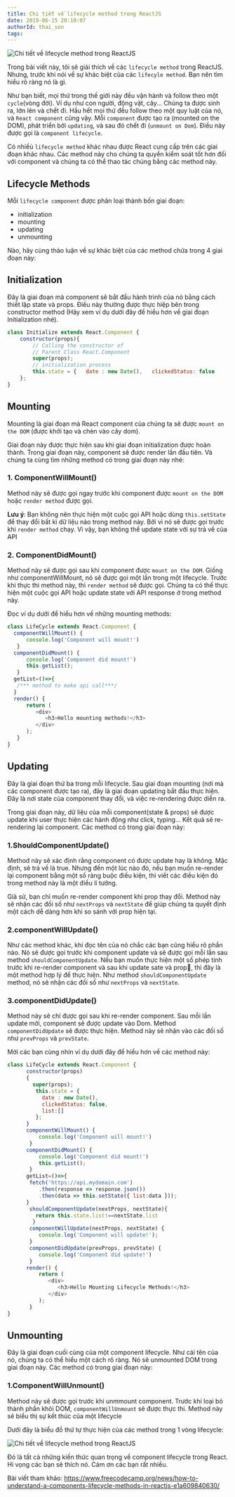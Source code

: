 ```yaml
---
title: Chi tiết về lifecycle method trong ReactJS
date: 2019-06-15 20:10:07
authorId: thai_son
tags:
---
```


![Chi tiết về lifecycle method trong ReactJS](https://res.cloudinary.com/djeghcumw/image/upload/v1559793682/blog/1_cEWErpe-oY-_S1dOaT1NtA.jpg)

Trong bài viết này, tôi sẽ giải thích về các `lifecycle method` trong ReactJS. Nhưng, trước khi nói về sự khác biệt của các `lifecyle method`. Bạn nên tìm hiểu rõ ràng nó là gì.

<!-- more -->

Như bạn biết, mọi thứ trong thế giới này đều vận hành và follow theo một `cycle`(vòng đời). Ví dụ như con người, động vật, cây... Chúng ta được sinh ra, lớn lên và chết đi. Hầu hết mọi thứ đều follow theo một quy luật của nó, và `React component` cũng vậy. Mỗi `component` được tạo ra (mounted on the DOM), phát triển bởi `updating`, và sau đó chết đi (`unmount on Dom`). Điều này được gọi là `component lifecycle`.

Có nhiềù `lifecycle method` khác nhau được React cung cấp trên các giai đoạn khác nhau. Các method này cho chúng ta quyền kiểm soát tốt hơn đối với component và chúng ta có thể thao tác chúng bằng các method này.

## Lifecycle Methods 

Mỗi `lifecycle component` được phân loại thành bốn giai đoạn: 
+ initialization
+ mounting
+ updating
+ unmounting

Nào, hãy cùng thảo luận về sự khác biệt của các method chứa trong 4 giai đoạn này: 

## Initialization

Đây là giai đoạn mà component sẽ bắt đầu hành trình của nó bằng cách thiết lập state và props. Điều này thường được thực hiệp bên trong constructor method (Hãy xem ví dụ dưới đây để hiểu hơn về giai đoạn Initialization nhé).

```javascript 
class Initialize extends React.Component {
    constructor(props){
        // Calling the constructor of
        // Parent Class React.Component
        super(props);
        // initialization process
        this.state = {   date : new Date(),   clickedStatus: false
    };
}
```
## Mounting 

Mounting là giai đoạn mà React component của chúng ta sẽ được `mount on the DOM` (được khởi tạo và chèn vào cây dom).

Giai đoạn này được thực hiện sau khi giai đoạn initialization được hoàn thành. Trong giai đoạn này, component sẽ được render lần đầu tiên. Và chúng ta cùng tìm những method có trong giai đoạn này nhé: 

### 1. ComponentWillMount()

Method này sẽ được gọi ngay trước khi component được `mount on the DOM` hoặc `render method` được gọi.  

**Lưu ý**: Bạn không nên thực hiện một cuộc gọi API hoặc dùng `this.setState` để thay đổi bất kì dữ liệu nào trong method này. Bởi vì nó sẽ được gọi trước khi `render method` chạy. Vì vậy, bạn không thể update state với sự trả về của API 

### 2. ComponentDidMount()

Method này sẽ được gọi sau khi component được `mount on the DOM`. Giống như componentWillMount, nó sẽ được gọi một lần trong một lifecycle. Trước khi thực thi method này, thì `render method` sẽ được gọi. Chúng ta có thể thực hiện một cuộc gọi API hoặc update state với API response ở trong method này. 

Đọc ví dụ dưới để hiểu hơn về những mounting methods:

```javascript
class LifeCycle extends React.Component {
  componentWillMount() {
      console.log('Component will mount!')
   }
  componentDidMount() {
      console.log('Component did mount!')
      this.getList();
   }
  getList=()=>{
   /*** method to make api call***/
  }
  render() {
      return (
         <div>
            <h3>Hello mounting methods!</h3>
         </div>
      );
   }
}
```
## Updating

Đây là giai đoạn thứ ba trong mỗi lifecycle. Sau giai đoạn mounting (nơi mà các component được tạo ra), đây là giai đoạn updating bắt đầu thực hiện. Đây là nơi state của component thay đổi, và việc re-rendering được diễn ra. 

Trong giai đoạn này, dữ liệu của mỗi component(state & props) sẽ được update khi user thực hiện các hành động như click, typing... Kết quả sẽ re-rendering lại component. Các method có trong giai đoạn này: 

### 1.ShouldComponentUpdate()

Method này sẽ xác định rằng component có được update hay là không. Mặc định, sẽ trả về là true. Nhưng đến một lúc nào đó, nếu bạn muốn re-render lại component bằng một số ràng buộc điều kiện, thì viết các điều kiện đó trong method này là một điều lí tưởng.

Giả sử, bạn chỉ muốn re-render component khi prop thay đổi. Method này sẽ nhận các đối số như `nextProps` và `nextState` để giúp chúng ta quyết định một cách dễ dàng hơn khi so sánh với prop hiện tại. 

### 2.componentWillUpdate()

Như các method khác, khi đọc tên của nó chắc các bạn cũng hiểu rõ phần nào. Nó sẽ được gọi trước khi component update và sẽ được gọi mỗi lần sau method `shouldComponentUpdate`. Nếu bạn muốn thực hiện một số phép tính trước khi re-render component và sau khi update sate và prop, thì đây là một method hợp lý để thực hiện. Như method `shouldComponentUpdate` method, nó sẽ nhận các đối số như `nextProps` và `nextState`.

### 3.componentDidUpdate()

Method này sẽ chỉ được gọi sau khi re-render component. Sau mỗi lần update mới, component sẽ được update vào Dom. Method `componentDidUpdate` sẽ được thực hiện. Method này sẽ nhận vào các đối số như `prevProps` và `prevState`.

Mời các bạn cùng nhín ví dụ dưới đây để hiểu hơn về các method này: 

```javascript
class LifeCycle extends React.Component {
      constructor(props)
      {
        super(props);
         this.state = {
           date : new Date(),
           clickedStatus: false,
           list:[]
         };
      }
      componentWillMount() {
          console.log('Component will mount!')
       }
      componentDidMount() {
          console.log('Component did mount!')
          this.getList();
       }
      getList=()=>{
       fetch('https://api.mydomain.com')
          .then(response => response.json())
          .then(data => this.setState({ list:data }));
      }
       shouldComponentUpdate(nextProps, nextState){
         return this.state.list!==nextState.list
        }
       componentWillUpdate(nextProps, nextState) {
          console.log('Component will update!');
       }
       componentDidUpdate(prevProps, prevState) {
          console.log('Component did update!')
       }
      render() {
          return (
             <div>
                <h3>Hello Mounting Lifecycle Methods!</h3>
             </div>
          );
       }
}
```
## Unmounting

Đây là giai đoạn cuối cùng của một component lifecycle. Như cái tên của nó, chúng ta có thể hiểu một cách rõ ràng. Nó sẽ unmounted DOM trong giai đoạn này. Các method có trong giai đoạn này: 

### 1.ComponentWillUnmount()

Method này sẽ được gọi trước khi unmmount component. Trước khi loại bỏ thành phần khỏi DOM, `componentWillUnmount` sẽ được thực thi. Method này sẽ biểu thị sự kết thúc của một lifecycle

Dưới đây là biểu đồ thứ tự thực hiện của các method trong 1 vòng lifecycle: 

![Chi tiết về lifecycle method trong ReactJS](https://res.cloudinary.com/djeghcumw/image/upload/v1560491971/blog/NpWCjYyzfnJkn7rXwDmyWwK2DqInFJu6-g1O.png)

Đó là tất cả những kiến thức quan trọng về component lifecycle trong React. Hi vọng các bạn sẽ thích nó. Cám ơn các bạn rất nhiều.

Bài viết tham khảo: https://www.freecodecamp.org/news/how-to-understand-a-components-lifecycle-methods-in-reactjs-e1a609840630/